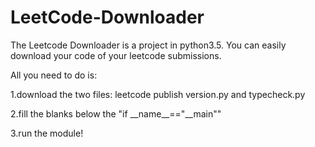 # LeetCode-Downloader
<p>The Leetcode Downloader is a project in python3.5. You can easily download your code of your leetcode submissions.</p>
<p>All you need to do is:</p>
<p>1.download the two files: leetcode publish version.py and typecheck.py</p>
<p>2.fill the blanks below the "if __name__=="__main""</p>
<p>3.run the module!</p>
